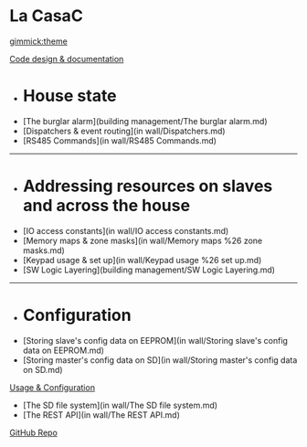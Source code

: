 <!--
  -- Name of your wiki
  -- Do NOT remove the leading `#` character.
  -->

# La CasaC


<!--
  -- Default theme
  -- (Read: http://dynalon.github.io/mdwiki/#!customizing.md#Theme_chooser)
  -->

[gimmick:theme](flatly)


<!--
  -- Navigation
  -- (Read: http://dynalon.github.io/mdwiki/#!quickstart.md#Adding_a_navigation)
  -->

[Code design &amp; documentation]()

  * # House state
  * [The burglar alarm](building management/The burglar alarm.md)
  * [Dispatchers &amp; event routing](in wall/Dispatchers.md)
  * [RS485 Commands](in wall/RS485 Commands.md)
  - - - -
  * # Addressing resources on slaves and across the house
  * [IO access constants](in wall/IO access constants.md)
  * [Memory maps &amp; zone masks](in wall/Memory maps %26 zone masks.md)
  * [Keypad usage &amp; set up](in wall/Keypad usage %26 set up.md)
  * [SW Logic Layering](building management/SW Logic Layering.md)
  - - - -
  * # Configuration
  * [Storing slave's config data on EEPROM](in wall/Storing slave's config data on EEPROM.md)
  * [Storing master's config data on SD](in wall/Storing master's config data on SD.md)

[Usage &amp; Configuration]()

  * [The SD file system](in wall/The SD file system.md)
  * [The REST API](in wall/The REST API.md)

<!-- [References](reference/SW Development tools.md) -->

[GitHub Repo](https://github.com/cat101/CasaC)


<!-- A more complex navigation example: ----------------------------------------

[Menu Item 1]()

  * # SubMenu Heading 1
  * [SubMenu Item 1](pages/subitem1.md)
  * [SubMenu Item 2](pages/subitem2.md)
  - - - -
  * # SubMenu Heading 2
  * [SubMenu Item 3](pages/subitem3.md)
  - - - -
  * # SubMenu Heading 3
  * [SubMenu Item 3](pages/subitem3.md)

[Menu Item 2](pages/item2.md)

[Menu Item 3](pages/item3.md)

---------------------------------------------------------------------------- -->

<!--
  -- Change the Language
  -- Could be useful when there's more than one language wiki.
  -->


<!-- [Change the Language]()

  * [English](/en/)
  * [Español](/sp/)

 -->
<!--
  -- Let the user choose a theme
  -- (Read: http://dynalon.github.io/mdwiki/#!quickstart.md#Adding_a_navigation)
  -->

<!--
[gimmick:themechooser](Choose theme)
-->
